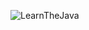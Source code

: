 ![LearnTheJava](https://raw.githubusercontent.com/cat-milk/Anime-Girls-Holding-Programming-Books/master/Java/Izumi_Konata_Java_The_Complete_Reference_Twelfth_Edition.png)
